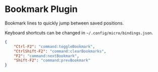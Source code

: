 # Bookmark Plugin

Bookmark lines to quickly jump between saved positions.

Keyboard shortcuts can be changed in `~/.config/micro/bindings.json`.

```json
{
    "Ctrl-F2": "command:toggleBookmark",
    "CtrlShift-F2": "command:clearBookmarks",
    "F2": "command:nextBookmark",
    "Shift-F2": "command:prevBookmark"
}
```
